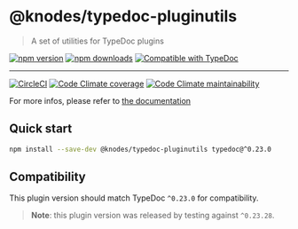 <!-- HEADER -->
# @knodes/typedoc-pluginutils

> A set of utilities for TypeDoc plugins

[![npm version](https://img.shields.io/npm/v/@knodes/typedoc-pluginutils?style=for-the-badge)](https://www.npmjs.com/package/@knodes/typedoc-pluginutils)
[![npm downloads](https://img.shields.io/npm/dm/@knodes/typedoc-pluginutils?style=for-the-badge)](https://www.npmjs.com/package/@knodes/typedoc-pluginutils)
[![Compatible with TypeDoc](https://img.shields.io/badge/For%20typedoc-^0.23.0-green?logo=npm&style=for-the-badge)](https://www.npmjs.com/package/typedoc)

---

[![CircleCI](https://img.shields.io/circleci/build/github/KnodesCommunity/typedoc-plugins/main?style=for-the-badge)](https://circleci.com/gh/KnodesCommunity/typedoc-plugins/tree/main)
[![Code Climate coverage](https://img.shields.io/codeclimate/coverage-letter/KnodesCommunity/typedoc-plugins?style=for-the-badge)](https://codeclimate.com/github/KnodesCommunity/typedoc-plugins)
[![Code Climate maintainability](https://img.shields.io/codeclimate/maintainability/KnodesCommunity/typedoc-plugins?style=for-the-badge)](https://codeclimate.com/github/KnodesCommunity/typedoc-plugins)

For more infos, please refer to [the documentation](https://knodescommunity.github.io/typedoc-plugins/v0.23.5-next.1/modules/_knodes_typedoc_pluginutils.html)
<!-- HEADER end -->

<!-- INSTALL -->
## Quick start

```sh
npm install --save-dev @knodes/typedoc-pluginutils typedoc@^0.23.0
```

## Compatibility

This plugin version should match TypeDoc `^0.23.0` for compatibility.

> **Note**: this plugin version was released by testing against `^0.23.28`.
<!-- INSTALL end -->
